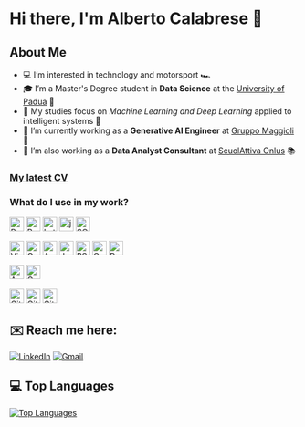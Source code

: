 # Hi there, I'm Alberto Calabrese 👋

## About Me
</div>

- 💻 I’m interested in technology and motorsport 🏎️
- 🎓 I’m a Master's Degree student in **Data Science** at the [University of Padua](https://datascience.math.unipd.it/) 🏫
- 🤖 My studies focus on *Machine Learning and Deep Learning* applied to intelligent systems 🧠
- 🏢 I’m currently working as a **Generative AI Engineer** at [Gruppo Maggioli](https://www.maggioli.com/) 🤖
- 💼 I’m also working as a **Data Analyst Consultant** at [ScuolAttiva Onlus](https://www.scuolattiva.it/) 📚

</div>
<h3><a href="CV.pdf">My latest CV</a>

### What do I use in my work?

</div>

<p>
  <img alt="Python" src="https://img.shields.io/badge/Python-3776AB?logo=python&logoColor=white&style=plastic" height="25"/>
  <img alt="R" src="https://img.shields.io/badge/R-276DC3?logo=r&logoColor=white&style=plastic" height="25"/>
  <img alt="Latex" src="https://img.shields.io/badge/Latex-008080?style=plastic&logo=latex&logoColor=white&logoSize=auto" height="25"/>
  <img alt="json" src="https://img.shields.io/badge/json-000000?style=plastic&logo=json&logoColor=white&logoSize=auto" height="25"/>
  <img alt="SQL" src="https://img.shields.io/badge/SQL-fee900?style=plastic&logoColor=white" height="25"/>
<p>

</div>
<p>
  <img alt="Visual Studio Code" src="https://img.shields.io/badge/VS Code-007ACC?logo=VisualStudioCode&logoColor=white&style=plastic" height="25"/>
  <img alt="Google Colab" src="https://img.shields.io/badge/Google%20Colab-F9AB00?style=plastic&logo=googlecolab&logoColor=white&logoSize=auto" height="25"/>
  <img alt="Anaconda" src="https://img.shields.io/badge/Anaconda-44A833?style=plastic&logo=anaconda&logoColor=white&logoSize=auto" height="25"/>
  <img alt="Jupyter" src="https://img.shields.io/badge/Jupyter-F37626?logo=Jupyter&logoColor=white&style=plastic" height="25"/>
  <img alt="RStudio" src="https://img.shields.io/badge/RStudio-75AADB?style=plastic&logo=rstudioide&logoColor=white&logoSize=auto" height="25"/>
  <img alt="Overleaf" src="https://img.shields.io/badge/Overleaf-47A141?style=plastic&logo=overleaf&logoColor=white&logoSize=auto" height="25"/>
  <img alt="Postman" src="https://img.shields.io/badge/Postman-FF6C37?style=plastic&logo=postman&logoColor=white&logoSize=auto" height="25"/>
</p>

</div>
<p>
  <img alt="Azure" src="https://img.shields.io/badge/Azure-03A9F4?style=plastic&logo=Azure&logoColor=white&logoSize=auto" height="25"/>
  <img alt="Google Cloud" src="https://img.shields.io/badge/GoogleCloud-4285F4?style=plastic&logo=googlecloud&logoColor=white&logoSize=auto" height="25"/>
</p>

</div>
<p>
  <img alt="Git" src="https://img.shields.io/badge/Git-F05032?style=plastic&logo=git&logoColor=white&logoSize=auto" height="25"/>
  <img alt="GitHub" src="https://img.shields.io/badge/GitHub-181717?style=plastic&logo=github&logoColor=white&logoSize=auto" height="25"/>
  <img alt="GitLab" src="https://img.shields.io/badge/GitLab-FC6D26?style=plastic&logo=gitlab&logoColor=white&logoSize=auto" height="25"/>
</p>

##  ✉️ Reach me here:
</div>

[![LinkedIn](https://img.shields.io/badge/LinkedIn-0077B5?style=for-the-badge&logo=linkedin&logoColor=white)](https://www.linkedin.com/in/alberto-calabrese1999/)
[![Gmail](https://img.shields.io/badge/Gmail-D14836?style=for-the-badge&logo=gmail&logoColor=white)](mailto:albertocalabrese99@gmail.com)

## 💻 Top Languages
</div>

[![Top Languages](https://github-readme-stats.vercel.app/api/top-langs/?username=Albi1999&layout=compact&theme=github_dark)](https://github.com/Albi1999?tab=repositories)
